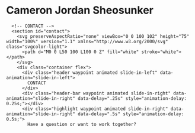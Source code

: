 # Cameron Jordan Sheosunker
      <!-- CONTACT -->
      <section id="contact">
        <svg preserveAspectRatio="none" viewBox="0 0 100 102" height="75" width="100%" version="1.1" xmlns="http://www.w3.org/2000/svg" class="svgcolor-light">
          <path d="M0 0 L50 100 L100 0 Z" fill="white" stroke="white"></path>
        </svg>
        <div class="container flex">
          <div class="header waypoint animated slide-in-left" data-animation="slide-in-left">
            CONTACT
          </div>
          <div class="header-bar waypoint animated slide-in-right" data-animation="slide-in-right" data-delay=".25s" style="animation-delay: 0.25s;"></div>
          <div class="highlight waypoint animated slide-in-right" data-animation="slide-in-right" data-delay=".5s" style="animation-delay: 0.5s;">
            Have a question or want to work together?
